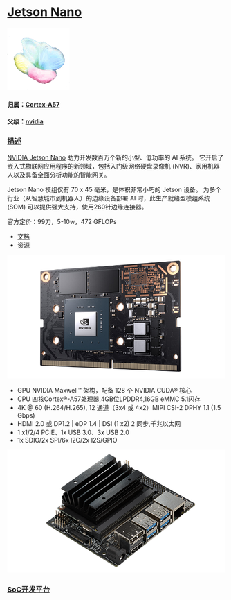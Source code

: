 ﻿# [Jetson Nano](https://github.com/sochub/Jetson) 
[![sites](SoC/qitas.png)](http://www.qitas.cn)
#### 归属：[Cortex-A57](https://github.com/sochub/CA57)
#### 父级：[nvidia](https://github.com/sochub/nvidia)
### [描述](https://github.com/sochub/Jetson/wiki) 

[NVIDIA Jetson Nano](https://www.nvidia.cn/autonomous-machines/embedded-systems/jetson-nano/) 助力开发数百万个新的小型、低功率的 AI 系统。 它开启了嵌入式物联网应用程序的新领域，包括入门级网络硬盘录像机 (NVR)、家用机器人以及具备全面分析功能的智能网关。

Jetson Nano 模组仅有 70 x 45 毫米，是体积非常小巧的 Jetson 设备。 为多个行业（从智慧城市到机器人）的边缘设备部署 AI 时，此生产就绪型模组系统 (SOM) 可以提供强大支持，使用260针边缘连接器。

官方定价：99刀，5-10w，472 GFLOPs

- [文档](docs/)
- [资源](src/)

[![sites](SoC/jetson-nano.jpg)](https://developer.nvidia.com/embedded/downloads#?search=Jetson%20Nano)

* GPU	NVIDIA Maxwell™ 架构，配备 128 个 NVIDIA CUDA® 核心
* CPU	四核Cortex®-A57处理器,4GB位LPDDR4,16GB eMMC 5.1闪存
* 4K @ 60 (H.264/H.265), 12 通道（3x4 或 4x2）MIPI CSI-2 DPHY 1.1 (1.5 Gbps)
* HDMI 2.0 或 DP1.2 | eDP 1.4 | DSI (1 x2) 2 同步,千兆以太网
* 1 x1/2/4 PCIE、1x USB 3.0、3x USB 2.0
* 1x SDIO/2x SPI/6x I2C/2x I2S/GPIO

[![sites](SoC/nano.png)](https://www.nvidia.cn/autonomous-machines/embedded-systems/jetson-nano/)

###  [SoC开发平台](http://www.qitas.cn)   
